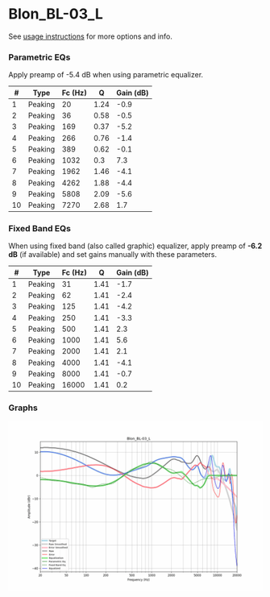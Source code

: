 # Blon_BL-03_L
See [usage instructions](https://github.com/jaakkopasanen/AutoEq#usage) for more options and info.

### Parametric EQs
Apply preamp of -5.4 dB when using parametric equalizer.

|   # | Type    |   Fc (Hz) |    Q |   Gain (dB) |
|-----|---------|-----------|------|-------------|
|   1 | Peaking |        20 | 1.24 |        -0.9 |
|   2 | Peaking |        36 | 0.58 |        -0.5 |
|   3 | Peaking |       169 | 0.37 |        -5.2 |
|   4 | Peaking |       266 | 0.76 |        -1.4 |
|   5 | Peaking |       389 | 0.62 |        -0.1 |
|   6 | Peaking |      1032 | 0.3  |         7.3 |
|   7 | Peaking |      1962 | 1.46 |        -4.1 |
|   8 | Peaking |      4262 | 1.88 |        -4.4 |
|   9 | Peaking |      5808 | 2.09 |        -5.6 |
|  10 | Peaking |      7270 | 2.68 |         1.7 |

### Fixed Band EQs
When using fixed band (also called graphic) equalizer, apply preamp of **-6.2 dB** (if available) and set gains manually with these parameters.

|   # | Type    |   Fc (Hz) |    Q |   Gain (dB) |
|-----|---------|-----------|------|-------------|
|   1 | Peaking |        31 | 1.41 |        -1.7 |
|   2 | Peaking |        62 | 1.41 |        -2.4 |
|   3 | Peaking |       125 | 1.41 |        -4.2 |
|   4 | Peaking |       250 | 1.41 |        -3.3 |
|   5 | Peaking |       500 | 1.41 |         2.3 |
|   6 | Peaking |      1000 | 1.41 |         5.6 |
|   7 | Peaking |      2000 | 1.41 |         2.1 |
|   8 | Peaking |      4000 | 1.41 |        -4.1 |
|   9 | Peaking |      8000 | 1.41 |        -0.7 |
|  10 | Peaking |     16000 | 1.41 |         0.2 |

### Graphs
![](./Blon_BL-03_L.png)
